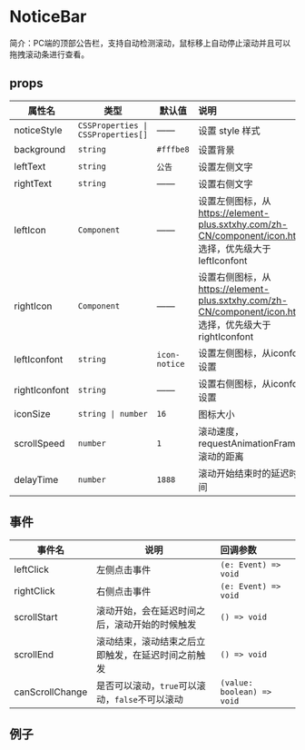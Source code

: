 # NoticeBar

简介：PC端的顶部公告栏，支持自动检测滚动，鼠标移上自动停止滚动并且可以拖拽滚动条进行查看。

## props

| 属性名 | 类型 | 默认值 | 说明 |
| --- | --- | --- | :--- |
| noticeStyle | `CSSProperties \| CSSProperties[]` | —— | 设置 style 样式 |
| background | `string` | `#fffbe8` | 设置背景 |
| leftText | `string` | `公告` | 设置左侧文字 |
| rightText | `string` | —— | 设置右侧文字 |
| leftIcon | `Component` | —— | 设置左侧图标，从<https://element-plus.sxtxhy.com/zh-CN/component/icon.html>选择，优先级大于 leftIconfont |
| rightIcon | `Component` | —— | 设置右侧图标，从<https://element-plus.sxtxhy.com/zh-CN/component/icon.html>选择，优先级大于 rightIconfont |
| leftIconfont | `string` | `icon-notice` | 设置左侧图标，从iconfont设置 |
| rightIconfont | `string` | —— | 设置右侧图标，从iconfont设置 |
| iconSize | `string \| number` | `16` | 图标大小 |
| scrollSpeed | `number` | `1` | 滚动速度，requestAnimationFrame 滚动的距离 |
| delayTime | `number` | `1888` | 滚动开始结束时的延迟时间 |

## 事件

| 事件名 | 说明 | 回调参数 |
| --- | --- | :--- |
| leftClick | 左侧点击事件 | `(e: Event) => void` |
| rightClick | 右侧点击事件 | `(e: Event) => void` |
| scrollStart | 滚动开始，会在延迟时间之后，滚动开始的时候触发 | `() => void` |
| scrollEnd | 滚动结束，滚动结束之后立即触发，在延迟时间之前触发 | `() => void` |
| canScrollChange | 是否可以滚动，`true`可以滚动，`false`不可以滚动 | `(value: boolean) => void` |

## 例子
